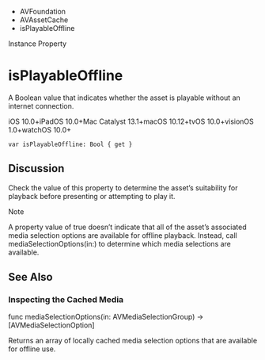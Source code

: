 

- AVFoundation
- AVAssetCache
-  isPlayableOffline 

Instance Property

# isPlayableOffline

A Boolean value that indicates whether the asset is playable without an internet connection.

iOS 10.0+iPadOS 10.0+Mac Catalyst 13.1+macOS 10.12+tvOS 10.0+visionOS 1.0+watchOS 10.0+

``` source
var isPlayableOffline: Bool { get }
```

## Discussion

Check the value of this property to determine the asset’s suitability for playback before presenting or attempting to play it.

Note

A property value of true doesn’t indicate that all of the asset’s associated media selection options are available for offline playback. Instead, call mediaSelectionOptions(in:) to determine which media selections are available.

## See Also

### Inspecting the Cached Media

func mediaSelectionOptions(in: AVMediaSelectionGroup) -> [AVMediaSelectionOption]

Returns an array of locally cached media selection options that are available for offline use.

